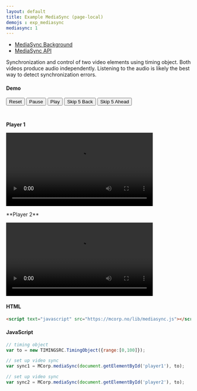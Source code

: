 ```yaml
---
layout: default
title: Example MediaSync (page-local)
demojs : exp_mediasync
mediasync: 1
---
```


- [MediaSync Background](background_mediasync.html) 
- [MediaSync API](api_mediasync.html)

Synchronization and control of two video elements using timing object. Both videos produce audio independently. Listening to the audio is likely the best way to detect synchronization errors.

#### Demo

<div id="demo" style="height:50px">
  <p id='buttons'>
    <button id='tostart'>Reset</button>
    <button id='pause'>Pause</button>
    <b><button id='forward'>Play</button></b>
    <button id='skipbackward'>Skip 5 Back </button>   
    <button id='skipforward'>Skip 5 Ahead</button>
  </p>
 
</div>
<p>
  <b><span id='position'></span></b>
</p>


**Player 1**
<p>
  <video id="player1" style="height:200px" autoplay>
      <source src="https://mcorp.no/res/bigbuckbunny.webm" type="video/webm" />
      <source src="https://mcorp.no/res/bigbuckbunny.m4v" type="video/mp4" />
  </video>
</p>
**Player 2**
<p>
  <video id="player2" style="height:200px" autoplay>
      <source src="https://mcorp.no/res/bigbuckbunny.webm" type="video/webm" />
      <source src="https://mcorp.no/res/bigbuckbunny.m4v" type="video/mp4" />
  </video>
</p>


#### HTML

```html
<script text="javascript" src="https://mcorp.no/lib/mediasync.js"></script>
```

#### JavaScript

```javascript
// timing object
var to = new TIMINGSRC.TimingObject({range:[0,100]});

// set up video sync
var sync1 = MCorp.mediaSync(document.getElementById('player1'), to);

// set up video sync
var sync2 = MCorp.mediaSync(document.getElementById('player2'), to);
```    
